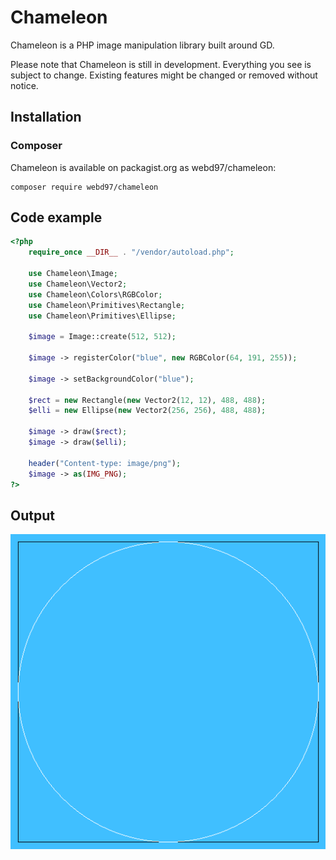 # Chameleon
Chameleon is a PHP image manipulation library built around GD.

Please note that Chameleon is still in development. Everything you see is subject to change. Existing features might be changed or removed without notice.

## Installation
### Composer
Chameleon is available on packagist.org as webd97/chameleon:

    composer require webd97/chameleon

## Code example
```php
<?php
    require_once __DIR__ . "/vendor/autoload.php";

    use Chameleon\Image;
    use Chameleon\Vector2;
    use Chameleon\Colors\RGBColor;
    use Chameleon\Primitives\Rectangle;
    use Chameleon\Primitives\Ellipse;
    
    $image = Image::create(512, 512);
    
    $image -> registerColor("blue", new RGBColor(64, 191, 255));
    
    $image -> setBackgroundColor("blue");
    
    $rect = new Rectangle(new Vector2(12, 12), 488, 488);
    $elli = new Ellipse(new Vector2(256, 256), 488, 488);
    
    $image -> draw($rect);
    $image -> draw($elli);
    
    header("Content-type: image/png");
    $image -> as(IMG_PNG);
?>
```

## Output
![Code example output](img/index/example.png)